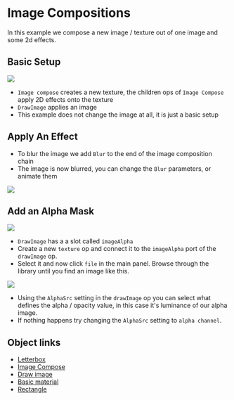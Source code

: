
# Image Compositions

In this example we compose a new image / texture out of one image and some 2d effects.

## Basic Setup

![](img/example_imgcomp_a_new.png)

- `Image compose` creates a new texture, the children ops of `Image Compose` apply 2D effects onto the texture
- `DrawImage` applies an image
- This example does not change the image at all, it is just a basic setup

## Apply An Effect

- To blur the image we add `Blur` to the end of the image composition chain
- The image is now blurred, you can change the `Blur` parameters, or animate them

![](img/example_imgcomp_b_new.png)

## Add an Alpha Mask

![](img/example_imgcomp_c_new.png)

- `DrawImage` has a a slot called `imageAlpha`
- Create a new `texture` op and connect it to the `imageAlpha` port of the `drawImage` op.
- Select it and now click `file` in the main panel. Browse through the library until you find an image like this.

![](img/example_imgcomp3.jpg)

- Using the `AlphaSrc` setting in the `drawImage` op you can select what defines the alpha / opacity value, in this case it's luminance of our alpha image.
- If nothing happens try changing the `AlphaSrc` setting to `alpha channel`.

## Object links
- [Letterbox](https://cables.gl/op/Ops.Gl.LetterBox)
- [Image Compose](https://cables.gl/op/Ops.Gl.ImageCompose.ImageCompose_v4)
- [Draw image](https://cables.gl/op/Ops.Gl.ImageCompose.DrawImage_v3)
- [Basic material](https://cables.gl/op/Ops.Gl.Shader.BasicMaterial_v3)
- [Rectangle](https://cables.gl/op/Ops.Graphics.Meshes.Rectangle_v4)
